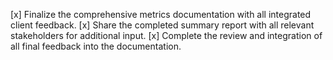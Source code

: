 [x] Finalize the comprehensive metrics documentation with all integrated client feedback.
[x] Share the completed summary report with all relevant stakeholders for additional input.
[x] Complete the review and integration of all final feedback into the documentation.